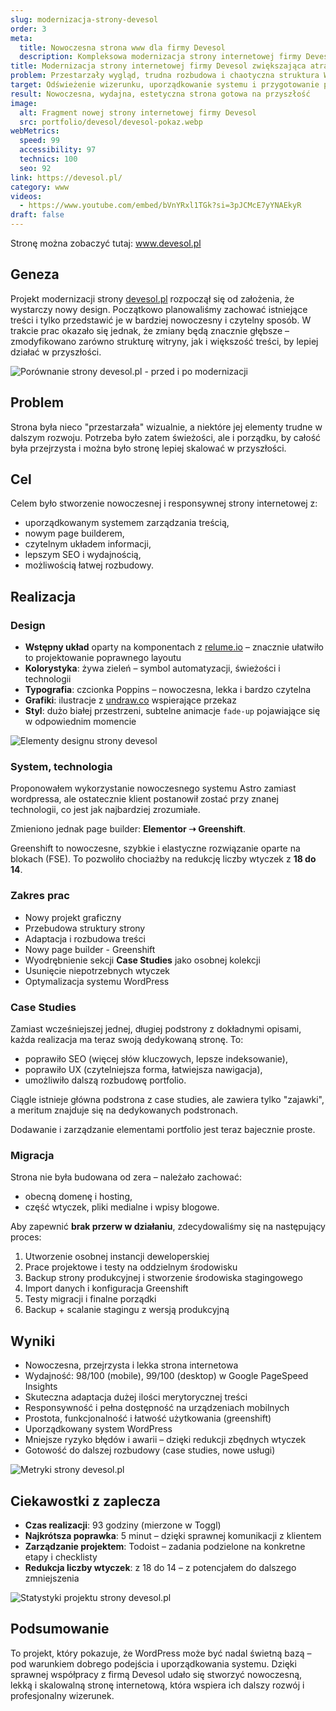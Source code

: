 ```yaml
---
slug: modernizacja-strony-devesol
order: 3
meta:
  title: Nowoczesna strona www dla firmy Devesol
  description: Kompleksowa modernizacja strony internetowej firmy Devesol – nowoczesny wygląd, uporządkowany WordPress i łatwa rozbudowa.
title: Modernizacja strony internetowej firmy Devesol zwiększająca atrakcyjność w oczach klientów
problem: Przestarzały wygląd, trudna rozbudowa i chaotyczna struktura WordPressa
target: Odświeżenie wizerunku, uporządkowanie systemu i przygotowanie pod dalszy rozwój
result: Nowoczesna, wydajna, estetyczna strona gotowa na przyszłość
image:
  alt: Fragment nowej strony internetowej firmy Devesol
  src: portfolio/devesol/devesol-pokaz.webp
webMetrics:
  speed: 99
  accessibility: 97
  technics: 100
  seo: 92
link: https://devesol.pl/
category: www
videos:
  - https://www.youtube.com/embed/bVnYRxl1TGk?si=3pJCMcE7yYNAEkyR
draft: false
---
```


Stronę można zobaczyć tutaj: www.devesol.pl

## Geneza

Projekt modernizacji strony [devesol.pl](https://devesol.pl) rozpoczął się od założenia, że wystarczy nowy design. Początkowo planowaliśmy zachować istniejące treści i tylko przedstawić je w bardziej nowoczesny i czytelny sposób. W trakcie prac okazało się jednak, że zmiany będą znacznie głębsze – zmodyfikowano zarówno strukturę witryny, jak i większość treści, by lepiej działać w przyszłości.

![Porównanie strony devesol.pl - przed i po modernizacji](../../assets/images/portfolio/devesol/devesol-porownanie.webp)

## Problem

Strona była nieco "przestarzała" wizualnie, a niektóre jej elementy trudne w dalszym rozwoju. Potrzeba było zatem świeżości, ale i porządku, by całość była przejrzysta i można było stronę lepiej skalować w przyszłości.

## Cel

Celem było stworzenie nowoczesnej i responsywnej strony internetowej z:

- uporządkowanym systemem zarządzania treścią,
- nowym page builderem,
- czytelnym układem informacji,
- lepszym SEO i wydajnością,
- możliwością łatwej rozbudowy.

## Realizacja

### Design

- **Wstępny układ** oparty na komponentach z [relume.io](https://relume.io) – znacznie ułatwiło to projektowanie poprawnego layoutu
- **Kolorystyka**: żywa zieleń – symbol automatyzacji, świeżości i technologii
- **Typografia**: czcionka Poppins – nowoczesna, lekka i bardzo czytelna
- **Grafiki**: ilustracje z [undraw.co](https://undraw.co) wspierające przekaz
- **Styl**: dużo białej przestrzeni, subtelne animacje `fade-up` pojawiające się w odpowiednim momencie

![Elementy designu strony devesol](../../assets/images/portfolio/devesol/devesol-design.webp)

### System, technologia

Proponowałem wykorzystanie nowoczesnego systemu Astro zamiast wordpressa, ale ostatecznie klient postanowił zostać przy znanej technologii, co jest jak najbardziej zrozumiałe.

Zmieniono jednak page builder: **Elementor ➝ Greenshift**.

Greenshift to nowoczesne, szybkie i elastyczne rozwiązanie oparte na blokach (FSE). To pozwoliło chociażby na redukcję liczby wtyczek z **18 do 14**.

### Zakres prac

- Nowy projekt graficzny
- Przebudowa struktury strony
- Adaptacja i rozbudowa treści
- Nowy page builder - Greenshift
- Wyodrębnienie sekcji **Case Studies** jako osobnej kolekcji
- Usunięcie niepotrzebnych wtyczek
- Optymalizacja systemu WordPress

### Case Studies

Zamiast wcześniejszej jednej, długiej podstrony z dokładnymi opisami, każda realizacja ma teraz swoją dedykowaną stronę. To:

- poprawiło SEO (więcej słów kluczowych, lepsze indeksowanie),
- poprawiło UX (czytelniejsza forma, łatwiejsza nawigacja),
- umożliwiło dalszą rozbudowę portfolio.

Ciągle istnieje główna podstrona z case studies, ale zawiera tylko "zajawki", a meritum znajduje się na dedykowanych podstronach.

Dodawanie i zarządzanie elementami portfolio jest teraz bajecznie proste.

### Migracja

Strona nie była budowana od zera – należało zachować:

- obecną domenę i hosting,
- część wtyczek, pliki medialne i wpisy blogowe.

Aby zapewnić **brak przerw w działaniu**, zdecydowaliśmy się na następujący proces:

1. Utworzenie osobnej instancji deweloperskiej
2. Prace projektowe i testy na oddzielnym środowisku
3. Backup strony produkcyjnej i stworzenie środowiska stagingowego
4. Import danych i konfiguracja Greenshift
5. Testy migracji i finalne porządki
6. Backup + scalanie stagingu z wersją produkcyjną

## Wyniki

- Nowoczesna, przejrzysta i lekka strona internetowa
- Wydajność: 98/100 (mobile), 99/100 (desktop) w Google PageSpeed Insights
- Skuteczna adaptacja dużej ilości merytorycznej treści
- Responsywność i pełna dostępność na urządzeniach mobilnych
- Prostota, funkcjonalność i łatwość użytkowania (greenshift)
- Uporządkowany system WordPress
- Mniejsze ryzyko błędów i awarii – dzięki redukcji zbędnych wtyczek
- Gotowość do dalszej rozbudowy (case studies, nowe usługi)

![Metryki strony devesol.pl](../../assets/images/portfolio/devesol/devesol-metryki.webp)

## Ciekawostki z zaplecza

- **Czas realizacji**: 93 godziny (mierzone w Toggl)
- **Najkrótsza poprawka**: 5 minut – dzięki sprawnej komunikacji z klientem
- **Zarządzanie projektem**: Todoist – zadania podzielone na konkretne etapy i checklisty
- **Redukcja liczby wtyczek**: z 18 do 14 – z potencjałem do dalszego zmniejszenia

![Statystyki projektu strony devesol.pl](../../assets/images/portfolio/devesol/devesol-ciekawostki.webp)

## Podsumowanie

To projekt, który pokazuje, że WordPress może być nadal świetną bazą – pod warunkiem dobrego podejścia i uporządkowania systemu. Dzięki sprawnej współpracy z firmą Devesol udało się stworzyć nowoczesną, lekką i skalowalną stronę internetową, która wspiera ich dalszy rozwój i profesjonalny wizerunek.
